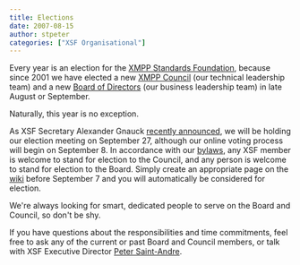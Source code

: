 ```yaml
---
title: Elections
date: 2007-08-15
author: stpeter
categories: ["XSF Organisational"]
---
```


Every year is an election for the [XMPP Standards Foundation](/about/xmpp-standards-foundation), because since 2001 we have elected a new [XMPP Council](/about/xmpp-standards-foundation#council) (our technical leadership team) and a new [Board of Directors](/about/xmpp-standards-foundation#board) (our business leadership team) in late August or September.

Naturally, this year is no exception.

As XSF Secretary Alexander Gnauck [recently announced](https://mail.jabber.org/pipermail/members/2007-August/004461.html), we will be holding our election meeting on September 27, although our online voting process will begin on September 8. In accordance with our [bylaws](/about/xsf/bylaws), any XSF member is welcome to stand for election to the Council, and any person is welcome to stand for election to the Board. Simply create an appropriate page on the [wiki](http://wiki.jabber.org/index.php/Board_and_Council_Elections_2007) before September 7 and you will automatically be considered for election.

We're always looking for smart, dedicated people to serve on the Board and Council, so don't be shy.

If you have questions about the responsibilities and time commitments, feel free to ask any of the current or past Board and Council members, or talk with XSF Executive Director [Peter Saint-Andre](/about/xsf/people).
